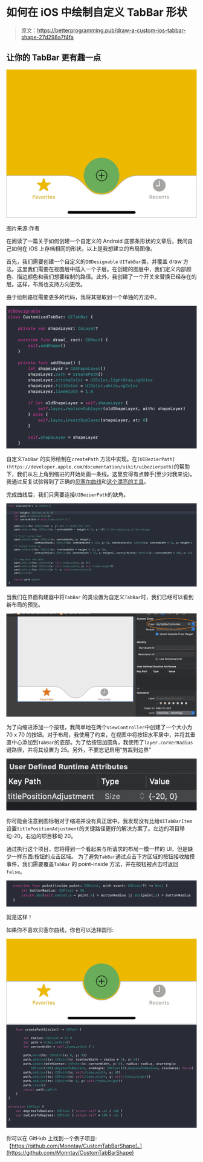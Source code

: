 # 如何在 iOS 中绘制自定义 TabBar 形状

> 原文：<https://betterprogramming.pub/draw-a-custom-ios-tabbar-shape-27d298a7f4fa>

## 让你的 TabBar 更有趣一点

![](img/2a8f72be382d15fc41347a947ad16564.png)

图片来源:作者

在阅读了一篇关于如何创建一个自定义的 Android 底部条形状的文章后，我问自己如何在 iOS 上存档相同的形状。以上是我想建立的布局图像。

首先，我们需要创建一个自定义的`IBDesignable` `UITabBar`类，并覆盖 draw 方法。这里我们需要在视图层中插入一个子层。在创建的图层中，我们定义内部颜色、描边颜色和我们想要绘制的路径。此外，我创建了一个开关来替换已经存在的层。这样，布局也支持方向更改。

由于绘制路径需要更多的代码，我将其提取到一个单独的方法中。

![](img/4d2a16102dea36f780008ac0de4e70c3.png)

自定义`TabBar` 的实际绘制在`createPath` 方法中实现。在`[UIBezierPath](https://developer.apple.com/documentation/uikit/uibezierpath)`的帮助下，我们从左上角到缩进的开始处画一条线。这里变得有点棘手(至少对我来说)。我通过反复试验得到了正确的[贝塞尔曲线](https://en.wikipedia.org/wiki/B%C3%A9zier_curve)和[这个漂亮的工具](https://www.desmos.com/calculator/cahqdxeshd)。

完成曲线后，我们只需要连接`UIBezierPath`的缺角。

![](img/c8f1ce13ff998a55583a68f32f0ec05a.png)

当我们在界面构建器中将`TabBar` 的类设置为自定义`TabBar`时，我们已经可以看到新布局的预览。

![](img/d81f7cf827ae4111f1b6ab7905722707.png)

为了向缩进添加一个按钮，我简单地在两个`ViewController`中创建了一个大小为 70 x 70 的按钮。对于布局，我使用了约束，在视图中将按钮水平居中，并将其垂直中心添加到`TabBar`的底部。为了给按钮加圆角，我使用了`layer.cornerRadius`键路径，并将其设置为 25。另外，不要忘记启用“剪裁到边界”

![](img/27b941374e1134ce0c40d6ed34217c78.png)

你可能会注意到图标相对于缩进并没有真正居中。我发现没有比给`UITabBarItem`设置`titlePositionAdjustment`的关键路径更好的解决方案了。左边的项目移动-20，右边的项目移动 20。

通过执行这个项目，您将得到一个看起来与所请求的布局一模一样的 UI，但是缺少一样东西:按钮的点击区域。
为了避免`TabBar`通过点击下方区域的按钮接收触摸事件，我们需要覆盖`TabBar` 的 point-inside 方法，并在按钮被点击时返回`false`。

![](img/370648b36af82a51c6e0dba5214e3484.png)

就是这样！

如果你不喜欢贝塞尔曲线，你也可以选择圆形:

![](img/fecdc134191aad26be07a8a93d36b37e.png)![](img/74260ca3486054d97d4ff1318aa2ae09.png)

你可以在 GitHub 上找到一个例子项目:【https://github.com/Monntay/CustomTabBarShape[。](https://github.com/Monntay/CustomTabBarShape)